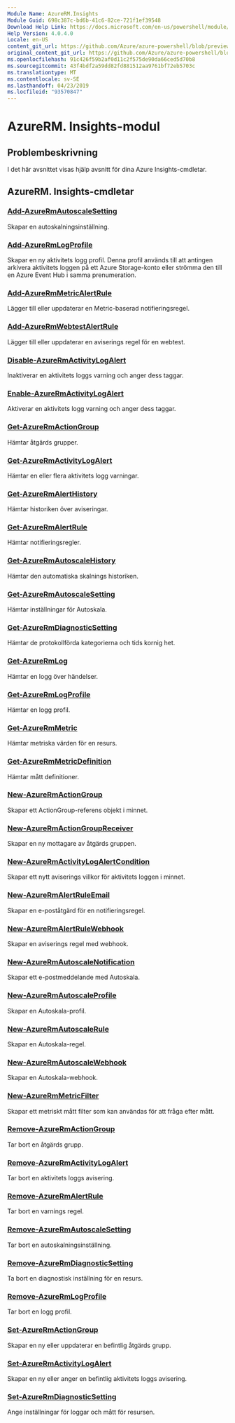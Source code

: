 ```yaml
---
Module Name: AzureRM.Insights
Module Guid: 698c387c-bd6b-41c6-82ce-721f1ef39548
Download Help Link: https://docs.microsoft.com/en-us/powershell/module/azurerm.insights
Help Version: 4.0.4.0
Locale: en-US
content_git_url: https://github.com/Azure/azure-powershell/blob/preview/src/ResourceManager/Insights/Commands.Insights/help/AzureRM.Insights.md
original_content_git_url: https://github.com/Azure/azure-powershell/blob/preview/src/ResourceManager/Insights/Commands.Insights/help/AzureRM.Insights.md
ms.openlocfilehash: 91c426f59b2af0d11c2f575de90da66ced5d70b8
ms.sourcegitcommit: 43f4bdf2a59dd82fd881512aa9761bf72eb5703c
ms.translationtype: MT
ms.contentlocale: sv-SE
ms.lasthandoff: 04/23/2019
ms.locfileid: "93570847"
---
```

# AzureRM. Insights-modul
## Problembeskrivning
I det här avsnittet visas hjälp avsnitt för dina Azure Insights-cmdletar.

## AzureRM. Insights-cmdletar
### [Add-AzureRmAutoscaleSetting](Add-AzureRmAutoscaleSetting.md)
Skapar en autoskalningsinställning.

### [Add-AzureRmLogProfile](Add-AzureRmLogProfile.md)
Skapar en ny aktivitets logg profil. Denna profil används till att antingen arkivera aktivitets loggen på ett Azure Storage-konto eller strömma den till en Azure Event Hub i samma prenumeration. 

### [Add-AzureRmMetricAlertRule](Add-AzureRmMetricAlertRule.md)
Lägger till eller uppdaterar en Metric-baserad notifieringsregel.

### [Add-AzureRmWebtestAlertRule](Add-AzureRmWebtestAlertRule.md)
Lägger till eller uppdaterar en aviserings regel för en webtest.

### [Disable-AzureRmActivityLogAlert](Disable-AzureRmActivityLogAlert.md)
Inaktiverar en aktivitets loggs varning och anger dess taggar.

### [Enable-AzureRmActivityLogAlert](Enable-AzureRmActivityLogAlert.md)
Aktiverar en aktivitets logg varning och anger dess taggar.

### [Get-AzureRmActionGroup](Get-AzureRmActionGroup.md)
Hämtar åtgärds grupper.

### [Get-AzureRmActivityLogAlert](Get-AzureRmActivityLogAlert.md)
Hämtar en eller flera aktivitets logg varningar.

### [Get-AzureRmAlertHistory](Get-AzureRmAlertHistory.md)
Hämtar historiken över aviseringar.

### [Get-AzureRmAlertRule](Get-AzureRmAlertRule.md)
Hämtar notifieringsregler.

### [Get-AzureRmAutoscaleHistory](Get-AzureRmAutoscaleHistory.md)
Hämtar den automatiska skalnings historiken.

### [Get-AzureRmAutoscaleSetting](Get-AzureRmAutoscaleSetting.md)
Hämtar inställningar för Autoskala.

### [Get-AzureRmDiagnosticSetting](Get-AzureRmDiagnosticSetting.md)
Hämtar de protokollförda kategorierna och tids kornig het.

### [Get-AzureRmLog](Get-AzureRmLog.md)
Hämtar en logg över händelser.

### [Get-AzureRmLogProfile](Get-AzureRmLogProfile.md)
Hämtar en logg profil.

### [Get-AzureRmMetric](Get-AzureRmMetric.md)
Hämtar metriska värden för en resurs.

### [Get-AzureRmMetricDefinition](Get-AzureRmMetricDefinition.md)
Hämtar mått definitioner.

### [New-AzureRmActionGroup](New-AzureRmActionGroup.md)
Skapar ett ActionGroup-referens objekt i minnet.

### [New-AzureRmActionGroupReceiver](New-AzureRmActionGroupReceiver.md)
Skapar en ny mottagare av åtgärds gruppen.

### [New-AzureRmActivityLogAlertCondition](New-AzureRmActivityLogAlertCondition.md)
Skapar ett nytt aviserings villkor för aktivitets loggen i minnet.

### [New-AzureRmAlertRuleEmail](New-AzureRmAlertRuleEmail.md)
Skapar en e-poståtgärd för en notifieringsregel.

### [New-AzureRmAlertRuleWebhook](New-AzureRmAlertRuleWebhook.md)
Skapar en aviserings regel med webhook.

### [New-AzureRmAutoscaleNotification](New-AzureRmAutoscaleNotification.md)
Skapar ett e-postmeddelande med Autoskala.

### [New-AzureRmAutoscaleProfile](New-AzureRmAutoscaleProfile.md)
Skapar en Autoskala-profil.

### [New-AzureRmAutoscaleRule](New-AzureRmAutoscaleRule.md)
Skapar en Autoskala-regel.

### [New-AzureRmAutoscaleWebhook](New-AzureRmAutoscaleWebhook.md)
Skapar en Autoskala-webhook.

### [New-AzureRmMetricFilter](New-AzureRmMetricFilter.md)
Skapar ett metriskt mått filter som kan användas för att fråga efter mått.

### [Remove-AzureRmActionGroup](Remove-AzureRmActionGroup.md)
Tar bort en åtgärds grupp.

### [Remove-AzureRmActivityLogAlert](Remove-AzureRmActivityLogAlert.md)
Tar bort en aktivitets loggs avisering.

### [Remove-AzureRmAlertRule](Remove-AzureRmAlertRule.md)
Tar bort en varnings regel.

### [Remove-AzureRmAutoscaleSetting](Remove-AzureRmAutoscaleSetting.md)
Tar bort en autoskalningsinställning.

### [Remove-AzureRmDiagnosticSetting](Remove-AzureRmDiagnosticSetting.md)
Ta bort en diagnostisk inställning för en resurs.

### [Remove-AzureRmLogProfile](Remove-AzureRmLogProfile.md)
Tar bort en logg profil.

### [Set-AzureRmActionGroup](Set-AzureRmActionGroup.md)
Skapar en ny eller uppdaterar en befintlig åtgärds grupp.

### [Set-AzureRmActivityLogAlert](Set-AzureRmActivityLogAlert.md)
Skapar en ny eller anger en befintlig aktivitets loggs avisering.

### [Set-AzureRmDiagnosticSetting](Set-AzureRmDiagnosticSetting.md)
Ange inställningar för loggar och mått för resursen.

